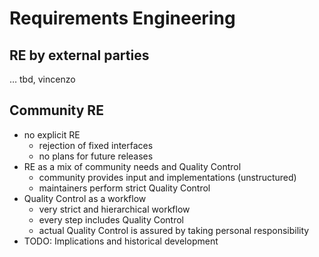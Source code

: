 # Requirements Engineering

## RE by external parties
… tbd, vincenzo

## Community RE

 - no explicit RE
     - rejection of fixed interfaces
     - no plans for future releases
 - RE as a mix of community needs and Quality Control
     - community provides input and implementations (unstructured)
     - maintainers perform strict Quality Control
 - Quality Control as a workflow
     - very strict and hierarchical workflow
     - every step includes Quality Control
     - actual Quality Control is assured by taking personal responsibility
 - TODO: Implications and historical development
